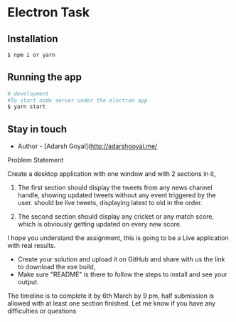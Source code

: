 # Electron Task


## Installation

```bash
$ npm i or yarn 
```

## Running the app

```bash
# development
#To start node server under the electron app
$ yarn start 
```

## Stay in touch
- Author - [Adarsh Goyal](http://adarshgoyal.me/

Problem Statement

Create a desktop application with one window and with 2 sections in it,

1. The first section should display the tweets from any news channel handle,
   showing updated tweets without any event triggered by the user.
   should be live tweets, displaying latest to old in the order.

2. The second section should display any cricket or any match score,
   which is obviously getting updated on every new score.

I hope you understand the assignment, this is going to be a Live application with real results.

- Create your solution and upload it on GitHub and share with us the link to download the exe build,
- Make sure "README" is there to follow the steps to install and see your output.

The timeline is to complete it by 6th March by 9 pm, half submission is allowed with at least one section finished.
Let me know if you have any difficulties or questions
